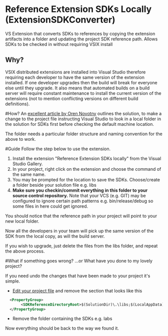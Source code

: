 Reference Extension SDKs Locally (ExtensionSDKConverter)
=====================

VS Extension that converts SDKs to references by copying the extension artifacts into a folder and updating the project SDK reference path. Allows SDKs to be checked in without requiring VSIX install

## Why?
VSIX distributed extensions are installed into Visual Studio therefore requiring each developer to have the same version of the extension installed. If one developer upgrades then the build will break for everyone else until they upgrade. It also means that automated builds on a build server will require constant maintenance to install the current version of the extensions (not to mention conflicting versions on different build definitions).

#How?
An [excellent article by Oren Novotny](http://novotny.org/blog/how-to-use-extension-sdks-per-project) outlines the solution, to make a change to the project file instructing Visual Studio to look in a local folder in the solution for SDKs first before checking the default machine location.

The folder needs a particular folder structure and naming convention for the above to work.

#Guide
Follow the step below to use the extension.

1. Install the extension "Reference Extension SDKs locally" from the Visual Studio Gallery.
2. In your project, right click on the extension and choose the command of the same name.
3. You may be prompted for the location to save the SDKs. Choose/create a folder beside your solution file e.g. libs
4. **Make sure you checkin/commit everything in this folder to your source control repository.** Note that your VCS (e.g. GIT) may be configured to ignore certain path patterns e.g. bin/release/debug so some files in here could get ignored. 

You should notice that the reference path in your project will point to your new local folder.

Now all the developers in your team will pick up the same version of the SDK from the local copy, as will the build server.

If you wish to upgrade, just delete the files from the libs folder, and repeat the above process.

#What if something goes wrong?
...or What have you done to my lovely project?

If you need undo the changes that have been made to your project it's simple.

* [Edit your project file](http://msdn.microsoft.com/en-us/library/ms171487(v=vs.90).aspx) and remove the section that looks like this

```xml
  <PropertyGroup>
       <SDKReferenceDirectoryRoot>$(SolutionDir)\.\libs;$(LocalAppData)\Microsoft SDKs;$(MSBuildProgramFiles32)\Microsoft SDKs</SDKReferenceDirectoryRoot>
  </PropertyGroup>
```

* Remove the folder containing the SDKs e.g. labs

Now everything should be back to the way we found it.


